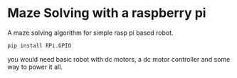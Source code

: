 # Maze Solving with a raspberry pi
A maze solving algorithm for simple rasp pi based robot.
```bash
pip install RPi.GPIO
```
you would need basic robot with dc motors, a dc motor controller and some way to power it all.
